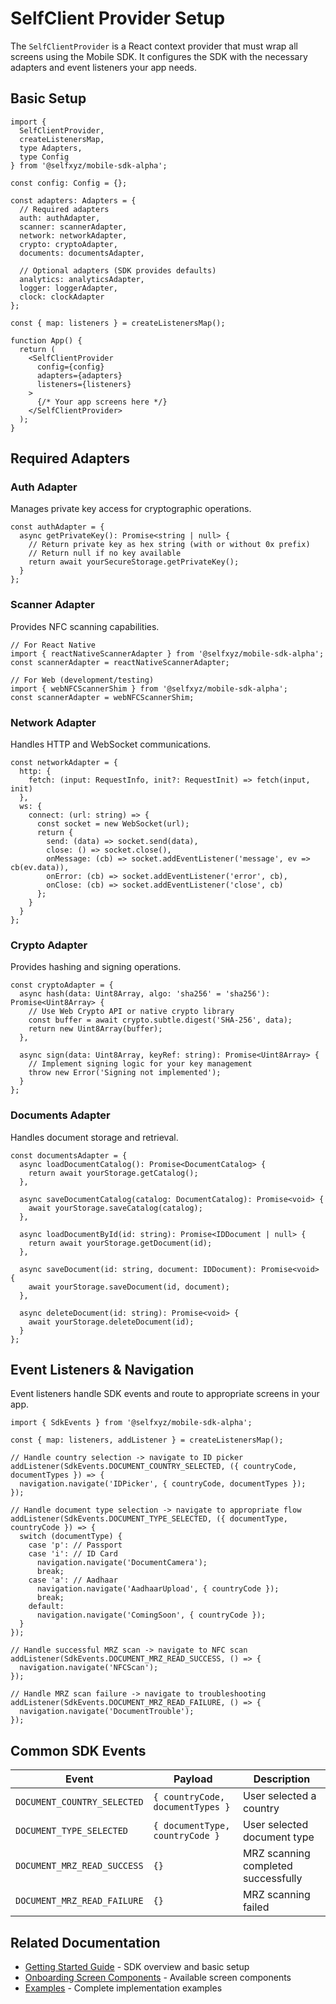 # SelfClient Provider Setup

The `SelfClientProvider` is a React context provider that must wrap all screens using the Mobile SDK. It configures the SDK with the necessary adapters and event listeners your app needs.

## Basic Setup

```tsx
import { 
  SelfClientProvider, 
  createListenersMap,
  type Adapters,
  type Config 
} from '@selfxyz/mobile-sdk-alpha';

const config: Config = {};

const adapters: Adapters = {
  // Required adapters
  auth: authAdapter,
  scanner: scannerAdapter, 
  network: networkAdapter,
  crypto: cryptoAdapter,
  documents: documentsAdapter,
  
  // Optional adapters (SDK provides defaults)
  analytics: analyticsAdapter,
  logger: loggerAdapter,
  clock: clockAdapter
};

const { map: listeners } = createListenersMap();

function App() {
  return (
    <SelfClientProvider 
      config={config}
      adapters={adapters} 
      listeners={listeners}
    >
      {/* Your app screens here */}
    </SelfClientProvider>
  );
}
```

## Required Adapters

### Auth Adapter

Manages private key access for cryptographic operations.

```tsx
const authAdapter = {
  async getPrivateKey(): Promise<string | null> {
    // Return private key as hex string (with or without 0x prefix)
    // Return null if no key available
    return await yourSecureStorage.getPrivateKey();
  }
};
```

### Scanner Adapter  

Provides NFC scanning capabilities.

```tsx
// For React Native
import { reactNativeScannerAdapter } from '@selfxyz/mobile-sdk-alpha';
const scannerAdapter = reactNativeScannerAdapter;

// For Web (development/testing)
import { webNFCScannerShim } from '@selfxyz/mobile-sdk-alpha';
const scannerAdapter = webNFCScannerShim;
```

### Network Adapter

Handles HTTP and WebSocket communications.

```tsx
const networkAdapter = {
  http: {
    fetch: (input: RequestInfo, init?: RequestInit) => fetch(input, init)
  },
  ws: {
    connect: (url: string) => {
      const socket = new WebSocket(url);
      return {
        send: (data) => socket.send(data),
        close: () => socket.close(),
        onMessage: (cb) => socket.addEventListener('message', ev => cb(ev.data)),
        onError: (cb) => socket.addEventListener('error', cb),
        onClose: (cb) => socket.addEventListener('close', cb)
      };
    }
  }
};
```

### Crypto Adapter

Provides hashing and signing operations.

```tsx
const cryptoAdapter = {
  async hash(data: Uint8Array, algo: 'sha256' = 'sha256'): Promise<Uint8Array> {
    // Use Web Crypto API or native crypto library
    const buffer = await crypto.subtle.digest('SHA-256', data);
    return new Uint8Array(buffer);
  },
  
  async sign(data: Uint8Array, keyRef: string): Promise<Uint8Array> {
    // Implement signing logic for your key management
    throw new Error('Signing not implemented');
  }
};
```

### Documents Adapter

Handles document storage and retrieval.

```tsx
const documentsAdapter = {
  async loadDocumentCatalog(): Promise<DocumentCatalog> {
    return await yourStorage.getCatalog();
  },
  
  async saveDocumentCatalog(catalog: DocumentCatalog): Promise<void> {
    await yourStorage.saveCatalog(catalog);
  },
  
  async loadDocumentById(id: string): Promise<IDDocument | null> {
    return await yourStorage.getDocument(id);
  },
  
  async saveDocument(id: string, document: IDDocument): Promise<void> {
    await yourStorage.saveDocument(id, document);
  },
  
  async deleteDocument(id: string): Promise<void> {
    await yourStorage.deleteDocument(id);
  }
};
```

## Event Listeners & Navigation

Event listeners handle SDK events and route to appropriate screens in your app.

```tsx
import { SdkEvents } from '@selfxyz/mobile-sdk-alpha';

const { map: listeners, addListener } = createListenersMap();

// Handle country selection -> navigate to ID picker
addListener(SdkEvents.DOCUMENT_COUNTRY_SELECTED, ({ countryCode, documentTypes }) => {
  navigation.navigate('IDPicker', { countryCode, documentTypes });
});

// Handle document type selection -> navigate to appropriate flow
addListener(SdkEvents.DOCUMENT_TYPE_SELECTED, ({ documentType, countryCode }) => {
  switch (documentType) {
    case 'p': // Passport
    case 'i': // ID Card
      navigation.navigate('DocumentCamera');
      break;
    case 'a': // Aadhaar
      navigation.navigate('AadhaarUpload', { countryCode });
      break;
    default:
      navigation.navigate('ComingSoon', { countryCode });
  }
});

// Handle successful MRZ scan -> navigate to NFC scan
addListener(SdkEvents.DOCUMENT_MRZ_READ_SUCCESS, () => {
  navigation.navigate('NFCScan');
});

// Handle MRZ scan failure -> navigate to troubleshooting
addListener(SdkEvents.DOCUMENT_MRZ_READ_FAILURE, () => {
  navigation.navigate('DocumentTrouble');
});
```

## Common SDK Events

| Event | Payload | Description |
|-------|---------|-------------|
| `DOCUMENT_COUNTRY_SELECTED` | `{ countryCode, documentTypes }` | User selected a country |
| `DOCUMENT_TYPE_SELECTED` | `{ documentType, countryCode }` | User selected document type |
| `DOCUMENT_MRZ_READ_SUCCESS` | `{}` | MRZ scanning completed successfully |
| `DOCUMENT_MRZ_READ_FAILURE` | `{}` | MRZ scanning failed |

## Related Documentation

- [Getting Started Guide](getting-started.md) - SDK overview and basic setup
- [Onboarding Screen Components](onboarding-screens.md) - Available screen components  
- [Examples](examples/README.md) - Complete implementation examples
